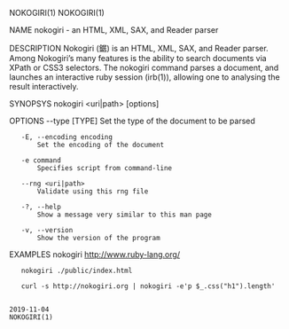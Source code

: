 NOKOGIRI(1)                                                                                                                                                                                   NOKOGIRI(1)

NAME
       nokogiri - an HTML, XML, SAX, and Reader parser

DESCRIPTION
       Nokogiri (鋸) is an HTML, XML, SAX, and Reader parser. Among Nokogiri’s many features is the ability to search documents via XPath or CSS3 selectors.  The nokogiri command parses a document, and
       launches an interactive ruby session (irb(1)), allowing one to analysing the result interactively.

SYNOPSYS
       nokogiri <uri|path> [options]

OPTIONS
       --type [TYPE]
           Set the type of the document to be parsed

       -E, --encoding encoding
           Set the encoding of the document

       -e command
           Specifies script from command-line

       --rng <uri|path>
           Validate using this rng file

       -?, --help
           Show a message very similar to this man page

       -v, --version
           Show the version of the program

EXAMPLES
       nokogiri http://www.ruby-lang.org/

       nokogiri ./public/index.html

       curl -s http://nokogiri.org | nokogiri -e'p $_.css("h1").length'

                                                                                                2019-11-04                                                                                    NOKOGIRI(1)
